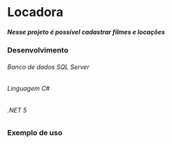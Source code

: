 # Locadora
##### *Nesse projeto é possível cadastrar filmes e locações*


### Desenvolvimento
###### Banco de dados SQL Server
###### Linguagem C#
###### .NET 5


### Exemplo de uso

